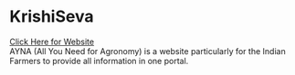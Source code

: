 # KrishiSeva
<a href="https://royishan.github.io/ayna.github.io/index.html"> Click Here for Website</a>
<br>
AYNA (All You Need for Agronomy) is a website particularly for the Indian Farmers to provide all information in one portal.
